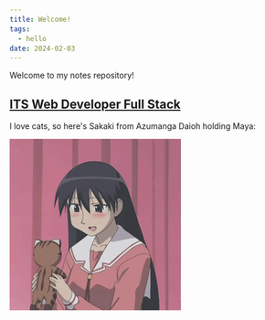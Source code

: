 ```yaml
---
title: Welcome!
tags:
  - hello
date: 2024-02-03
---
```

Welcome to my notes repository!

## [ITS Web Developer Full Stack](./its-web-fullstack/index.md)

I love cats, so here's Sakaki from Azumanga Daioh holding Maya:

![sakaki](./sakaki.gif)
